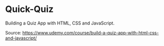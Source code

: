 # Quick-Quiz

Building a Quiz App with HTML, CSS and JavaScript.

Source: https://www.udemy.com/course/build-a-quiz-app-with-html-css-and-javascript/
